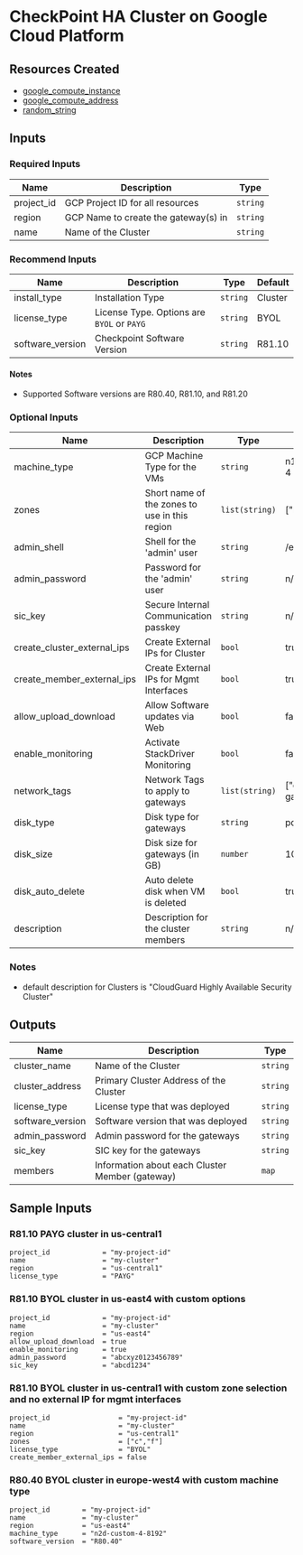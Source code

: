 # CheckPoint HA Cluster on Google Cloud Platform

## Resources Created

- [google_compute_instance](https://registry.terraform.io/providers/hashicorp/google/latest/docs/resources/compute_instance)
- [google_compute_address](https://registry.terraform.io/providers/hashicorp/google/latest/docs/resources/compute_address)
- [random_string](https://registry.terraform.io/providers/hashicorp/random/latest/docs/resources/string) 

## Inputs 

### Required Inputs

| Name        | Description                          | Type     |
|-------------|--------------------------------------|----------|
| project\_id | GCP Project ID for all resources     | `string` | 
| region      | GCP Name to create the gateway(s) in | `string` | 
| name        | Name of the Cluster                  | `string` |

### Recommend Inputs

| Name              | Description                                 | Type     | Default |
|-------------------|---------------------------------------------|----------|---------|
| install\_type     | Installation Type                           | `string` | Cluster |
| license\_type     | License Type.  Options are `BYOL` or `PAYG` | `string` | BYOL    |
| software\_version | Checkpoint Software Version                 | `string` | R81.10  |

#### Notes

- Supported Software versions are R80.40, R81.10, and R81.20

### Optional Inputs

| Name                           | Description                                           | Type           | Default                |
|--------------------------------|-------------------------------------------------------|----------------|------------------------|
| machine\_type                  | GCP Machine Type for the VMs                          | `string`       | n1-standard-4          |
| zones                          | Short name of the zones to use in this region         | `list(string)` | ["b","c"]              |
| admin\_shell                   | Shell for the 'admin' user                            | `string`       | /etc/cli.sh            |
| admin\_password                | Password for the 'admin' user                         | `string`       | n/a                    |
| sic\_key                       | Secure Internal Communication passkey                 | `string`       | n/a                    |
| create\_cluster\_external\_ips | Create External IPs for Cluster                       | `bool`         | true                   |
| create\_member\_external\_ips  | Create External IPs for Mgmt Interfaces               | `bool`         | true                   |
| allow_upload_download          | Allow Software updates via Web                        | `bool`         | false                  |
| enable\_monitoring             | Activate StackDriver Monitoring                       | `bool`         | false                  |
| network\_tags                  | Network Tags to apply to gateways                     | `list(string)` | ["checkpoint-gateway"] |
| disk\_type                     | Disk type for gateways                                | `string`       | pd-ssd                 |
| disk\_size                     | Disk size for gateways (in GB)                        | `number`       | 100                    |
| disk\_auto\_delete             | Auto delete disk when VM is deleted                   | `bool`         | true                   |
| description                    | Description for the cluster members                   | `string`       | n/a                    |

### Notes

- default description for Clusters is "CloudGuard Highly Available Security Cluster" 

## Outputs

| Name              | Description                                     | Type     |
|-------------------|-------------------------------------------------|----------|
| cluster\_name     | Name of the Cluster                             | `string` |
| cluster\_address  | Primary Cluster Address of the Cluster          | `string` |
| license\_type     | License type that was deployed                  | `string` |
| software\_version | Software version that was deployed              | `string` |
| admin\_password   | Admin password for the gateways                 | `string` |
| sic\_key          | SIC key for the gateways                        | `string` |
| members           | Information about each Cluster Member (gateway) | `map`    |

## Sample Inputs

### R81.10 PAYG cluster in us-central1

```
project_id             = "my-project-id"
name                   = "my-cluster"
region                 = "us-central1"
license_type           = "PAYG"
```

### R81.10 BYOL cluster in us-east4 with custom options

```
project_id             = "my-project-id"
name                   = "my-cluster"
region                 = "us-east4"
allow_upload_download  = true
enable_monitoring      = true
admin_password         = "abcxyz0123456789"
sic_key                = "abcd1234"
```


### R81.10 BYOL cluster in us-central1 with custom zone selection and no external IP for mgmt interfaces

```
project_id                 = "my-project-id"
name                       = "my-cluster"
region                     = "us-central1"
zones                      = ["c","f"]
license_type               = "BYOL"
create_member_external_ips = false
```

### R80.40 BYOL cluster in europe-west4 with custom machine type

```
project_id        = "my-project-id"
name              = "my-cluster"
region            = "us-east4"
machine_type      = "n2d-custom-4-8192"
software_version  = "R80.40"
```

